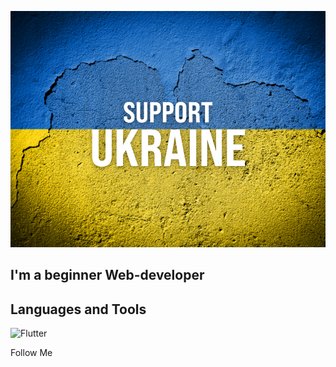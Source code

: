 [![Header](https://github.com/Maksym-Maleiev/Maksym-Maleiev/blob/main/assets/support-ukraine.png)](https://itukraine.org.ua/)

## I'm a beginner Web-developer

## Languages and Tools

![Flutter](https://img.shields.io/badge/-Flutter-075cb2?style=for-the-badge&logo=flutter)

Follow Me
